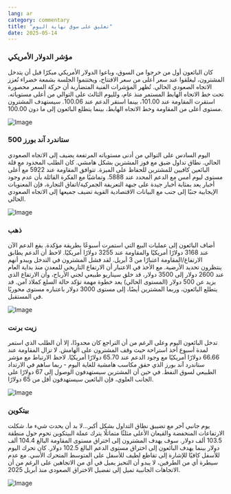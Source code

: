 ```yaml
---
lang: ar
category: commentary
title: "تعليق على سوق نهاية اليوم"
date: 2025-05-14
---
```


### مؤشر الدولار الأمريكي

كان البائعون أول من خرجوا من السوق، وباعوا الدولار الأمريكي مبكرًا قبل أن يتدخل المشترون، ليغلقوا عند سعر أعلى من سعر الافتتاح، ويختتموا الجلسة بشمعة خضراء تُعزز الاتجاه الصعودي الحالي. تُظهر المؤشرات الفنية المتضاربة أن حركة السعر محصورة تحت خط الاتجاه الهابط المستمر منذ عام، ولليوم الثالث على التوالي من أعلى مستوياته. استقرت المقاومة عند 101.00، بينما استقر الدعم عند 100.06. سيستهدف المشترون مستوى أعلى من المقاومة وخط الاتجاه الهابط، بينما يتطلع البائعون إلى ما دون 100.00.

![Image](https://markleighedu.github.io/img/May-2025/14-May-2025/usdindex.jpg)

### ستاندرد آند بورز 500

اليوم السادس على التوالي من أدنى مستوياته المرتفعة يضيف إلى الاتجاه الصعودي الحالي. نطاق تداول ضيق مع فوز المشترين بشكل هامشي. كان الطلب المحدود مع قلة البائعين كافيين للمشترين للحفاظ على الميزة. تتوافق المقاومة عند 5922 مع أعلى مستوى ليوم أمس مع الدعم المحدد عند 5888. وتماشيًا مع الفكرة القائلة بأن عدم وجود أخبار يعد بمثابة أخبار جيدة على جبهة التعريفة الجمركية/اتفاق التجارة، فإن المعنويات الإيجابية جنبًا إلى جنب مع البيانات الاقتصادية القوية تضيف جميعها إلى الاتجاه الصعودي الحالي. 

![Image](https://markleighedu.github.io/img/May-2025/14-May-2025/sp500.jpg)

### ذهب

أضاف البائعون إلى عمليات البيع التي استمرت أسبوعًا بطريقة مؤكدة. يقع الدعم الآن عند 3168 دولارًا أمريكيًا والمقاومة عند 3255 دولارًا أمريكيًا. لاحظ أن الدعم يطابق الارتفاع/المقاومة اعتبارًا من 3 أبريل. لقد فشل المشترون في التدخل ويبدو أنهم ينتظرون تحديد الأرضية. مع الأخذ في الاعتبار أن الارتفاع التاريخي للمعدن منذ بداية العام عند 2600 دولار إلى 3500 دولار، قد خلق سيناريو طبيعي لجني الأرباح، وأن الارتفاع الذي يزيد عن 500 دولار (المستوى الحالي) يعد خطوة مهمة تؤكد حالة السلع كملاذ آمن. قد يتطلع البائعون، وربما المشترين أيضًا، إلى مستوى 3000 دولار باعتباره مستوى محوريًا في المستقبل. 

![Image](https://markleighedu.github.io/img/May-2025/14-May-2025/gold.jpg)

### زيت برنت

تدخل البائعون اليوم وعلى الرغم من أن التراجع كان محدودًا، إلا أن الطلب الذي استمر لمدة أسبوع أخذ استراحة حيث وقف المشترون على الهامش. لا تزال المقاومة عند 66.66 دولارًا أمريكيًا مع وجود الدعم عند 65.70 دولارًا أمريكيًا. لاحظ الارتباط مع مؤشر ستاندرد آند بورز الذي حقق مكاسب هامشية للغاية اليوم - ربما ساهم في الارتداد الطبيعي لسوق النفط. في حين أن المشترين سيستهدفون الوصول إلى 67 دولارًا على الجانب العلوي، فإن البائعين سيستهدفون أقل من 65 دولارًا.

![Image](https://markleighedu.github.io/img/May-2025/14-May-2025/brentoil.jpg)

### بيتكوين

يوم جانبي آخر مع تضييق نطاق التداول بشكل أكبر...لا بد أن يحدث شيء ما. شكلت الارتفاعات المنخفضة والقيعان الأعلى مثلثًا متماثلًا يترك عملة البيتكوين تحوم حول منطقة 103.5 ألف دولار. سوف يهدف المشترون إلى اختراق مستوى المقاومة البالغ 104.4 ألف دولار بينما يهدف البائعون إلى اختراق مستوى الدعم البالغ 102.5 دولار. كان تحرك اليوم للأسفل كافيًا للإشارة إلى تقاطع لطيف للأسفل على المتوسط المتحرك الأسي. مع عدم سيطرة أي من الطرفين، لا يبدو أن التحيز يميل في أي من الاتجاهين على الرغم من أن الاتجاهات الجانبية تميل إلى تفضيل الاختراق الصعودي منذ أبريل 2025.

![Image](https://markleighedu.github.io/img/May-2025/14-May-2025/bitcoin.jpg)

